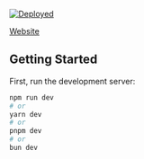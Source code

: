 [![Deployed](https://github.com/ax-sh/ax-sh.github.io/actions/workflows/deploy.yml/badge.svg?branch=master)](https://github.com/ax-sh/ax-sh.github.io/actions/workflows/deploy.yml)

[Website](https://ax-sh.github.io)

## Getting Started

First, run the development server:

```bash
npm run dev
# or
yarn dev
# or
pnpm dev
# or
bun dev
```
